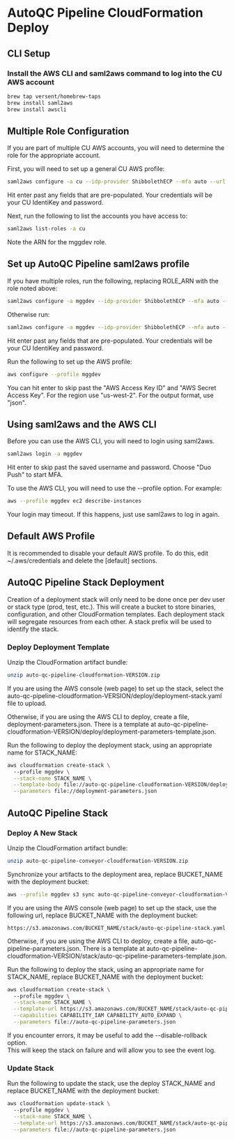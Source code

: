 # AutoQC Pipeline CloudFormation Deploy

## CLI Setup

### Install the AWS CLI and saml2aws command to log into the CU AWS account
```bash
brew tap versent/homebrew-taps
brew install saml2aws
brew install awscli
```

## Multiple Role Configuration
If you are part of multiple CU AWS accounts, you will need to determine the role for the appropriate account.

First, you will need to set up a general CU AWS profile:
```bash
saml2aws configure -a cu --idp-provider ShibbolethECP --mfa auto --url https://fedauth.colorado.edu/idp/profile/SAML2/SOAP/ECP --profile cu
```

Hit enter past any fields that are pre-populated.  Your credentials will be your CU IdentiKey and password.

Next, run the following to list the accounts you have access to:
```bash
saml2aws list-roles -a cu
```

Note the ARN for the mggdev role.

## Set up AutoQC Pipeline saml2aws profile
If you have multiple roles, run the following, replacing ROLE_ARN with the role noted above:
```bash
saml2aws configure -a mggdev --idp-provider ShibbolethECP --mfa auto --url https://fedauth.colorado.edu/idp/profile/SAML2/SOAP/ECP --profile mggdev --role ROLE_ARN
```
Otherwise run:
```bash
saml2aws configure -a mggdev --idp-provider ShibbolethECP --mfa auto --url https://fedauth.colorado.edu/idp/profile/SAML2/SOAP/ECP --profile mggdev
```
Hit enter past any fields that are pre-populated.  Your credentials will be your CU IdentiKey and password.

Run the following to set up the AWS profile:
```bash
aws configure --profile mggdev
```

You can hit enter to skip past the "AWS Access Key ID" and "AWS Secret Access Key".
For the region use "us-west-2".  For the output format, use "json".

## Using saml2aws and the AWS CLI

Before you can use the AWS CLI, you will need to login using saml2aws.
```bash
saml2aws login -a mggdev
```
Hit enter to skip past the saved username and password.  Choose "Duo Push" to start MFA.

To use the AWS CLI, you will need to use the --profile option.  For example:
```bash
aws --profile mggdev ec2 describe-instances
```

Your login may timeout.  If this happens, just use saml2aws to log in again.

## Default AWS Profile

It is recommended to disable your default AWS profile.  To do this, edit ~/.aws/credentials and 
delete the [default] sections.


## AutoQC Pipeline Stack Deployment
Creation of a deployment stack will only need to be done once per dev user or stack type (prod, test, etc.).
This will create a bucket to store binaries, configuration, and other CloudFormation templates.
Each deployment stack will segregate resources from each other.  A stack prefix
will be used to identify the stack.

### Deploy Deployment Template

Unzip the CloudFormation artifact bundle:
```bash
unzip auto-qc-pipeline-cloudformation-VERSION.zip
``` 

If you are using the AWS console (web page) to set up the stack, select the
auto-qc-pipeline-cloudformation-VERSION/deploy/deployment-stack.yaml file to upload.

Otherwise, if you are using the AWS CLI to deploy, create a file, deployment-parameters.json.  There is a
template at auto-qc-pipeline-cloudformation-VERSION/deploy/deployment-parameters-template.json.  

Run the following to deploy the deployment stack, using an appropriate name for STACK_NAME:
```bash
aws cloudformation create-stack \ 
  --profile mggdev \
  --stack-name STACK_NAME \
  --template-body file://auto-qc-pipeline-cloudformation-VERSION/deploy/deployment-stack.yaml \
  --parameters file://deployment-parameters.json
```


## AutoQC Pipeline Stack

### Deploy A New Stack

Unzip the CloudFormation artifact bundle:
```bash
unzip auto-qc-pipeline-conveyor-cloudformation-VERSION.zip
``` 

Synchronize your artifacts to the deployment area, replace BUCKET_NAME with the deployment bucket:
```bash
aws --profile mggdev s3 sync auto-qc-pipeline-conveyor-cloudformation-VERSION s3://BUCKET_NAME/
```

If you are using the AWS console (web page) to set up the stack, use the following url, replace BUCKET_NAME with the deployment bucket:
```
https://s3.amazonaws.com/BUCKET_NAME/stack/auto-qc-pipeline-stack.yaml
```

Otherwise, if you are using the AWS CLI to deploy, create a file, auto-qc-pipeline-parameters.json.  There is a
template at auto-qc-pipeline-cloudformation-VERSION/stack/auto-qc-pipeline-parameters-template.json. 

Run the following to deploy the stack, using an appropriate name for STACK_NAME, replace BUCKET_NAME with the deployment bucket:
```bash
aws cloudformation create-stack \ 
  --profile mggdev \
  --stack-name STACK_NAME \
  --template-url https://s3.amazonaws.com/BUCKET_NAME/stack/auto-qc-pipeline-stack.yaml \
  --capabilities CAPABILITY_IAM CAPABILITY_AUTO_EXPAND \
  --parameters file://auto-qc-pipeline-parameters.json
```

If you encounter errors, it may be useful to add the --disable-rollback option.  
This will keep the stack on failure and will allow you to see the event log.

### Update Stack
Run the following to update the stack, use the deploy STACK_NAME and replace BUCKET_NAME with the deployment bucket:
```bash
aws cloudformation update-stack \ 
  --profile mggdev \
  --stack-name STACK_NAME \
  --template-url https://s3.amazonaws.com/BUCKET_NAME/stack/auto-qc-pipeline-stack.yaml\
  --parameters file://auto-qc-pipeline-parameters.json
```
